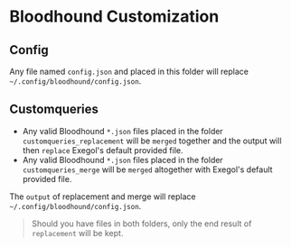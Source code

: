 # Bloodhound Customization

## Config

Any file named `config.json` and placed in this folder will replace `~/.config/bloodhound/config.json`.

## Customqueries

- Any valid Bloodhound `*.json` files placed in the folder `customqueries_replacement` will be `merged` together and the output will then `replace` Exegol's default provided file.
- Any valid Bloodhound `*.json` files placed in the folder `customqueries_merge` will be `merged` altogether with Exegol's default provided file.

The `output` of replacement and merge will replace `~/.config/bloodhound/config.json`.

> Should you have files in both folders, only the end result of `replacement` will be kept.